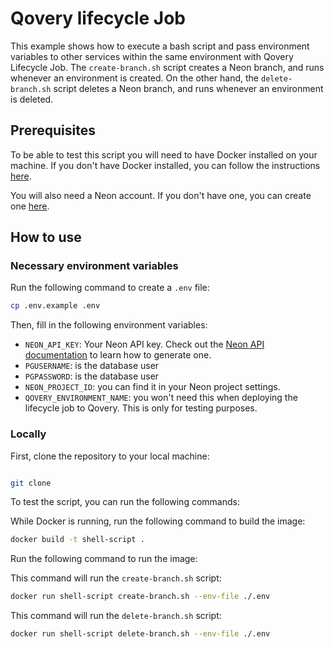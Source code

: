 # Qovery lifecycle Job

This example shows how to execute a bash script and pass environment variables to other services within the same environment with Qovery Lifecycle Job. The `create-branch.sh` script creates a Neon branch, and runs whenever an environment is created. On the other hand, the `delete-branch.sh` script deletes a Neon branch, and runs whenever an environment is deleted.

## Prerequisites

To be able to test this script you will need to have Docker installed on your machine. If you don't have Docker installed, you can follow the instructions [here](https://docs.docker.com/get-docker/).

You will also need a Neon account. If you don't have one, you can create one [here](https://neon.tech/).

## How to use

### Necessary environment variables

Run the following command to create a `.env` file:

```bash
cp .env.example .env
```

Then, fill in the following environment variables:

- `NEON_API_KEY`: Your Neon API key. Check out the [Neon API documentation](https://neon.tech/docs/manage/api-keys#create-an-api-key) to learn how to generate one.
- `PGUSERNAME`: is the database user
- `PGPASSWORD`: is the database user
- `NEON_PROJECT_ID`: you can find it in your Neon project settings.
- `QOVERY_ENVIRONMENT_NAME`: you won't need this when deploying the lifecycle job to Qovery. This is only for testing purposes.

### Locally

First, clone the repository to your local machine:

```bash

git clone
```

To test the script, you can run the following commands:

While Docker is running, run the following command to build the image:

```bash
docker build -t shell-script .
```

Run the following command to run the image:

This command will run the `create-branch.sh` script:

```bash
docker run shell-script create-branch.sh --env-file ./.env
```

This command will run the `delete-branch.sh` script:

```bash
docker run shell-script delete-branch.sh --env-file ./.env
```

